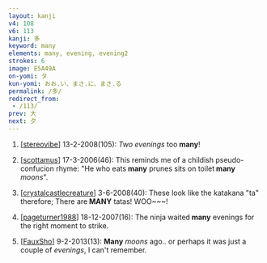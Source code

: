 ```yaml
---
layout: kanji
v4: 108
v6: 113
kanji: 多
keyword: many
elements: many, evening, evening2
strokes: 6
image: E5A49A
on-yomi: タ
kun-yomi: おお.い、まさ.に、まさ.る
permalink: /多/
redirect_from:
 - /113/
prev: 大
next: 夕
---
```


1) [<a href="http://kanji.koohii.com/profile/stereovibe">stereovibe</a>] 13-2-2008(105): <em>Two evenings</em> too<strong> many</strong>!

2) [<a href="http://kanji.koohii.com/profile/scottamus">scottamus</a>] 17-3-2006(46): This reminds me of a childish pseudo-confucion rhyme: &quot;He who eats<strong> many</strong> prunes sits on toilet<strong> many</strong> <em>moons</em>&quot;.

3) [<a href="http://kanji.koohii.com/profile/crystalcastlecreature">crystalcastlecreature</a>] 3-6-2008(40): These look like the katakana &quot;ta&quot; therefore; There are<strong> MANY</strong> tatas! WOO~~~!

4) [<a href="http://kanji.koohii.com/profile/pageturner1988">pageturner1988</a>] 18-12-2007(16): The ninja waited<strong> many</strong> evenings for the right moment to strike.

5) [<a href="http://kanji.koohii.com/profile/FauxSho">FauxSho</a>] 9-2-2013(13): <strong>Many</strong> <em>moons</em> ago.. or perhaps it was just a couple of <em>evenings</em>, I can&#039;t remember.

